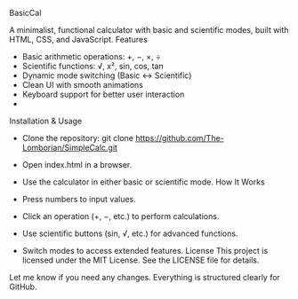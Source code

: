 BasicCal

A minimalist, functional calculator with basic and scientific modes, built with HTML, CSS, and JavaScript.
Features

- Basic arithmetic operations: +, −, ×, ÷
- Scientific functions: √, x², sin, cos, tan
- Dynamic mode switching (Basic ↔ Scientific)
- Clean UI with smooth animations
- Keyboard support for better user interaction
- 
Installation & Usage
- Clone the repository:
git clone https://github.com/The-Lomborian/SimpleCalc.git

- Open index.html in a browser.
- Use the calculator in either basic or scientific mode.
How It Works
- Press numbers to input values.
- Click an operation (+, −, etc.) to perform calculations.
- Use scientific buttons (sin, √, etc.) for advanced functions.
- Switch modes to access extended features.
License
This project is licensed under the MIT License. See the LICENSE file for details.

Let me know if you need any changes. Everything is structured clearly for GitHub.
